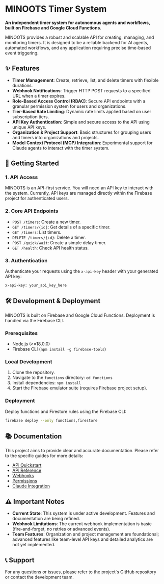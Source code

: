 # MINOOTS Timer System

**An independent timer system for autonomous agents and workflows, built on Firebase and Google Cloud Functions.**

MINOOTS provides a robust and scalable API for creating, managing, and monitoring timers. It is designed to be a reliable backend for AI agents, automated workflows, and any application requiring precise time-based event triggering.

## ✨ Features

*   **Timer Management**: Create, retrieve, list, and delete timers with flexible durations.
*   **Webhook Notifications**: Trigger HTTP POST requests to a specified URL when a timer expires.
*   **Role-Based Access Control (RBAC)**: Secure API endpoints with a granular permission system for users and organizations.
*   **Tier-Based Rate Limiting**: Dynamic rate limits applied based on user subscription tiers.
*   **API Key Authentication**: Simple and secure access to the API using unique API keys.
*   **Organization & Project Support**: Basic structures for grouping users and timers into organizations and projects.
*   **Model Context Protocol (MCP) Integration**: Experimental support for Claude agents to interact with the timer system.

## 🚀 Getting Started

### 1. API Access

MINOOTS is an API-first service. You will need an API key to interact with the system. Currently, API keys are managed directly within the Firebase project for authenticated users.

### 2. Core API Endpoints

*   `POST /timers`: Create a new timer.
*   `GET /timers/{id}`: Get details of a specific timer.
*   `GET /timers`: List timers.
*   `DELETE /timers/{id}`: Delete a timer.
*   `POST /quick/wait`: Create a simple delay timer.
*   `GET /health`: Check API health status.

### 3. Authentication

Authenticate your requests using the `x-api-key` header with your generated API key:

```http
x-api-key: your_api_key_here
```

## 🛠️ Development & Deployment

MINOOTS is built on Firebase and Google Cloud Functions. Deployment is handled via the Firebase CLI.

### Prerequisites

*   Node.js (>=18.0.0)
*   Firebase CLI (`npm install -g firebase-tools`)

### Local Development

1.  Clone the repository.
2.  Navigate to the `functions` directory: `cd functions`
3.  Install dependencies: `npm install`
4.  Start the Firebase emulator suite (requires Firebase project setup).

### Deployment

Deploy functions and Firestore rules using the Firebase CLI:

```bash
firebase deploy --only functions,firestore
```

## 📚 Documentation

This project aims to provide clear and accurate documentation. Please refer to the specific guides for more details:

*   [API Quickstart](./API_QUICKSTART.md)
*   [API Reference](./API_REFERENCE.md)
*   [Webhooks](./WEBHOOKS.md)
*   [Permissions](./PERMISSIONS.md)
*   [Claude Integration](./CLAUDE_INTEGRATION.md)

## ⚠️ Important Notes

*   **Current State**: This system is under active development. Features and documentation are being refined.
*   **Webhook Limitations**: The current webhook implementation is basic (fire-and-forget, no retries or advanced events).
*   **Team Features**: Organization and project management are foundational; advanced features like team-level API keys and detailed analytics are not yet implemented.

## 📞 Support

For any questions or issues, please refer to the project's GitHub repository or contact the development team.

